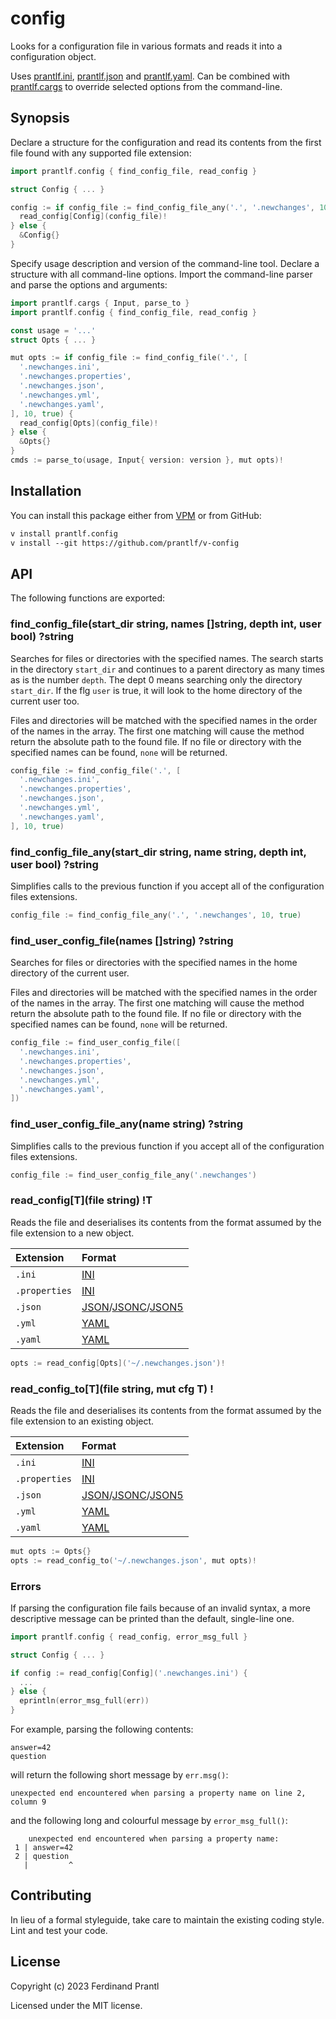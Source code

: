 # config

Looks for a configuration file in various formats and reads it into a configuration object.

Uses [prantlf.ini], [prantlf.json] and [prantlf.yaml]. Can be combined with [prantlf.cargs] to override selected options from the command-line.

## Synopsis

Declare a structure for the configuration and read its contents from the first file found with any supported file extension:

```go
import prantlf.config { find_config_file, read_config }

struct Config { ... }

config := if config_file := find_config_file_any('.', '.newchanges', 10, true) {
  read_config[Config](config_file)!
} else {
  &Config{}
}
```

Specify usage description and version of the command-line tool. Declare a structure with all command-line options. Import the command-line parser and parse the options and arguments:

```go
import prantlf.cargs { Input, parse_to }
import prantlf.config { find_config_file, read_config }

const usage = '...'
struct Opts { ... }

mut opts := if config_file := find_config_file('.', [
  '.newchanges.ini',
  '.newchanges.properties',
  '.newchanges.json',
  '.newchanges.yml',
  '.newchanges.yaml',
], 10, true) {
  read_config[Opts](config_file)!
} else {
  &Opts{}
}
cmds := parse_to(usage, Input{ version: version }, mut opts)!
```

## Installation

You can install this package either from [VPM] or from GitHub:

```txt
v install prantlf.config
v install --git https://github.com/prantlf/v-config
```

## API

The following functions are exported:

### find_config_file(start_dir string, names []string, depth int, user bool) ?string

Searches for files or directories with the specified names. The search starts in the directory `start_dir` and continues to a parent directory as many times as is the number `depth`. The dept 0 means searching only the directory `start_dir`. If the flg `user` is true, it will look to the home directory of the current user too.

Files and directories will be matched with the specified names in the order of the names in the array. The first one matching will cause the method return the absolute path to the found file. If no file or directory with the specified names can be found, `none` will be returned.

```go
config_file := find_config_file('.', [
  '.newchanges.ini',
  '.newchanges.properties',
  '.newchanges.json',
  '.newchanges.yml',
  '.newchanges.yaml',
], 10, true)
```

### find_config_file_any(start_dir string, name string, depth int, user bool) ?string

Simplifies calls to the previous function if you accept all of the configuration files extensions.

```go
config_file := find_config_file_any('.', '.newchanges', 10, true)
```

### find_user_config_file(names []string) ?string

Searches for files or directories with the specified names in the home directory of the current user.

Files and directories will be matched with the specified names in the order of the names in the array. The first one matching will cause the method return the absolute path to the found file. If no file or directory with the specified names can be found, `none` will be returned.

```go
config_file := find_user_config_file([
  '.newchanges.ini',
  '.newchanges.properties',
  '.newchanges.json',
  '.newchanges.yml',
  '.newchanges.yaml',
])
```

### find_user_config_file_any(name string) ?string

Simplifies calls to the previous function if you accept all of the configuration files extensions.

```go
config_file := find_user_config_file_any('.newchanges')
```

### read_config[T](file string) !T

Reads the file and deserialises its contents from the format assumed by the file extension to a new object.

| Extension     | Format                 |
|:--------------|:-----------------------|
| `.ini`        | [INI]                  |
| `.properties` | [INI]                  |
| `.json`       | [JSON]/[JSONC]/[JSON5] |
| `.yml`        | [YAML]                 |
| `.yaml`       | [YAML]                 |

```go
opts := read_config[Opts]('~/.newchanges.json')!
```

### read_config_to[T](file string, mut cfg T) !

Reads the file and deserialises its contents from the format assumed by the file extension to an existing object.

| Extension     | Format                 |
|:--------------|:-----------------------|
| `.ini`        | [INI]                  |
| `.properties` | [INI]                  |
| `.json`       | [JSON]/[JSONC]/[JSON5] |
| `.yml`        | [YAML]                 |
| `.yaml`       | [YAML]                 |

```go
mut opts := Opts{}
opts := read_config_to('~/.newchanges.json', mut opts)!
```
### Errors

If parsing the configuration file fails because of an invalid syntax, a more descriptive message can be printed than the default, single-line one.

```go
import prantlf.config { read_config, error_msg_full }

struct Config { ... }

if config := read_config[Config]('.newchanges.ini') {
  ...
} else {
  eprintln(error_msg_full(err))
}
```

For example, parsing the following contents:

    answer=42
    question

will return the following short message by `err.msg()`:

    unexpected end encountered when parsing a property name on line 2, column 9

and the following long and colourful message by `error_msg_full()`:

		unexpected end encountered when parsing a property name:
     1 | answer=42
     2 | question
       |         ^

## Contributing

In lieu of a formal styleguide, take care to maintain the existing coding style. Lint and test your code.

## License

Copyright (c) 2023 Ferdinand Prantl

Licensed under the MIT license.

[VPM]: https://vpm.vlang.io/packages/prantlf.config
[INI]: https://en.wikipedia.org/wiki/INI_file#Example
[JSON]: https://www.json.org/
[JSONC]: https://changelog.com/news/jsonc-is-a-superset-of-json-which-supports-comments-6LwR
[JSON5]: https://spec.json5.org/
[YAML]: https://yaml.org/
[prantlf.cargs]: https://github/com//prantlf/v-cargs
[prantlf.ini]: https://github.com/prantlf/v-ini
[prantlf.json]: https://github.com/prantlf/v-json
[prantlf.yaml]: https://github.com/prantlf/v-yaml
